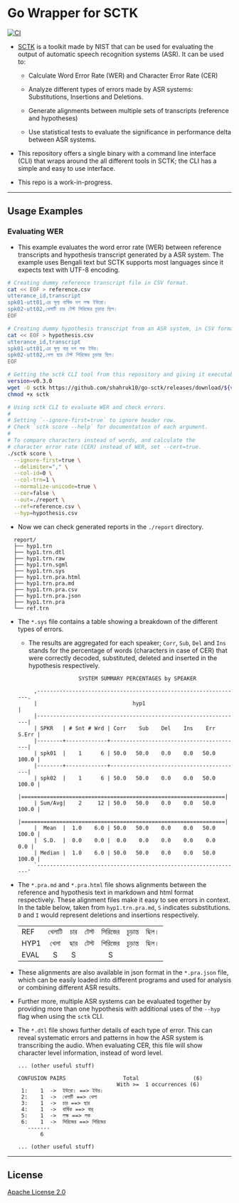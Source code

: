 # Go Wrapper for SCTK

[![CI](https://github.com/shahruk10/go-sctk/actions/workflows/ci.yml/badge.svg)](https://github.com/shahruk10/go-sctk/actions/workflows/ci.yml)

- [SCTK](https://github.com/usnistgov/SCTK) is a toolkit made by NIST that can be used for evaluating the output of automatic speech recognition systems (ASR). It can be used to:

  - Calculate Word Error Rate (WER) and Character Error Rate (CER)

  - Analyze different types of errors made by ASR systems: Substitutions, Insertions and Deletions.

  - Generate alignments between multiple sets of transcripts (reference and hypotheses)

  - Use statistical tests to evaluate the significance in performance delta between ASR systems.

- This repository offers a single binary with a command line interface (CLI) that wraps around the all different tools in SCTK; the CLI has a simple and easy to use interface.

- This repo is a work-in-progress.

---

## Usage Examples

### Evaluating WER

- This example evaluates the word error rate (WER) between reference transcripts
  and hypothesis transcript generated by a ASR system. The example uses Bengali
  text but SCTK supports most languages since it expects text with UTF-8
  encoding.

```sh
# Creating dummy reference transcript file in CSV format.
cat << EOF > reference.csv
utterance_id,transcript
spk01-utt01,এর মূল্য বার্ষিক দশ লক্ষ ইউরো।
spk02-utt02,খেলাটি চার টেস্ট সিরিজের চূড়ান্ত ছিল।
EOF

# Creating dummy hypothesis transcript from an ASR system, in CSV format.
cat << EOF > hypothesis.csv
utterance_id,transcript
spk01-utt01,এর মূল্য বার্ দশ লক ইউর।
spk02-utt02,খেলা ছার টেস্ট শিরিজের চূড়ান্ত ছিল।
EOF

# Getting the sctk CLI tool from this repository and giving it executable permissions.
version=v0.3.0
wget -O sctk https://github.com/shahruk10/go-sctk/releases/download/${version}/sctk
chmod +x sctk

# Using sctk CLI to evaluate WER and check errors.
#
# Setting `--ignore-first=true` to ignore header row.
# Check `sctk score --help` for documentation of each argument.
#
# To compare characters instead of words, and calculate the
# character error rate (CER) instead of WER, set --cert=true.
./sctk score \
  --ignore-first=true \
  --delimiter="," \
  --col-id=0 \
  --col-trn=1 \
  --normalize-unicode=true \
  --cer=false \
  --out=./report \
  --ref=reference.csv \
  --hyp=hypothesis.csv
```

- Now we can check generated reports in the `./report` directory.

```
  report/
  ├── hyp1.trn
  ├── hyp1.trn.dtl
  ├── hyp1.trn.raw
  ├── hyp1.trn.sgml
  ├── hyp1.trn.sys
  ├── hyp1.trn.pra.html
  ├── hyp1.trn.pra.md
  ├── hyp1.trn.pra.csv
  ├── hyp1.trn.pra.json
  ├── hyp1.trn.pra
  └── ref.trn
```

- The `*.sys` file contains a table showing a breakdown of the different types of errors.

  - The results are aggregated for each speaker; `Corr`, `Sub`, `Del` and `Ins`
    stands for the percentage of words (characters in case of CER) that were
    correctly decoded, substituted, deleted and inserted in the hypothesis
    respectively.

  ```
                     SYSTEM SUMMARY PERCENTAGES by SPEAKER                      

       ,----------------------------------------------------------------.
       |                              hyp1                              |
       |----------------------------------------------------------------|
       | SPKR   | # Snt # Wrd | Corr    Sub    Del    Ins    Err  S.Err |
       |--------+-------------+-----------------------------------------|
       | spk01  |    1      6 | 50.0   50.0    0.0    0.0   50.0  100.0 |
       |--------+-------------+-----------------------------------------|
       | spk02  |    1      6 | 50.0   50.0    0.0    0.0   50.0  100.0 |
       |================================================================|
       | Sum/Avg|    2     12 | 50.0   50.0    0.0    0.0   50.0  100.0 |
       |================================================================|
       |  Mean  |  1.0    6.0 | 50.0   50.0    0.0    0.0   50.0  100.0 |
       |  S.D.  |  0.0    0.0 |  0.0    0.0    0.0    0.0    0.0    0.0 |
       | Median |  1.0    6.0 | 50.0   50.0    0.0    0.0   50.0  100.0 |
       `----------------------------------------------------------------'
  ```

- The `*.pra.md` and `*.pra.html` file shows alignments between the reference
  and hypothesis text in markdown and html format respectively. These alignment
  files make it easy to see errors in context. In the table below, taken from
  `hyp1.trn.pra.md`, `S` indicates substitutions. `D` and `I` would represent
  deletions and insertions respectively.

  |      |        |     |       |         |          |      |
  |:-----|:------:|:---:|:-----:|:-------:|:--------:|:----:|
  | REF  | খেলাটি | চার | টেস্ট | সিরিজের | চূড়ান্ত | ছিল। |
  | HYP1 |  খেলা  | ছার | টেস্ট | শিরিজের | চূড়ান্ত | ছিল। |
  | EVAL |   S    |  S  |       |    S    |          |      |

- These alignments are also available in json format in the `*.pra.json` file,
  which can be easily loaded into different programs and used for analysis or
  combining different ASR results.

- Further more, multiple ASR systems can be evaluated together by providing more than
  one hypothesis with additional uses of the `--hyp` flag when using the `sctk` CLI.

- The `*.dtl` file shows further details of each type of error. This can reveal systematic
  errors and patterns in how the ASR system is transcribing the audio. When evaluating CER,
  this file will show character level information, instead of word level.

  ```
  ... (other useful stuff)

  CONFUSION PAIRS                  Total                 (6)
                                 With >=  1 occurrences (6)
   1:    1  ->  ইউরো। ==> ইউর।
   2:    1  ->  খেলাটি ==> খেলা
   3:    1  ->  চার ==> ছার
   4:    1  ->  বার্ষিক ==> বার্
   5:    1  ->  লক্ষ ==> লক
   6:    1  ->  সিরিজের ==> শিরিজের
     -------                                                                                          
         6  

  ... (other useful stuff)
  ```

---

## License

[Apache License 2.0](LICENSE)
